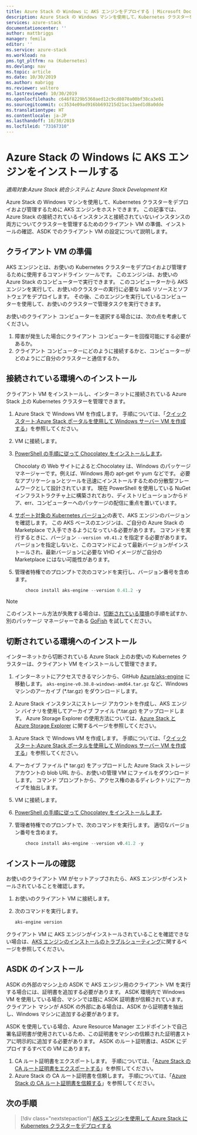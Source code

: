 ```yaml
---
title: Azure Stack の Windows に AKS エンジンをデプロイする | Microsoft Docs
description: Azure Stack の Windows マシンを使用して、Kubernetes クラスターをデプロイおよび管理するために AKS エンジンをホストする方法について説明します。
services: azure-stack
documentationcenter: ''
author: mattbriggs
manager: femila
editor: ''
ms.service: azure-stack
ms.workload: na
pms.tgt_pltfrm: na (Kubernetes)
ms.devlang: nav
ms.topic: article
ms.date: 10/30/2019
ms.author: mabrigg
ms.reviewer: waltero
ms.lastreviewed: 10/30/2019
ms.openlocfilehash: c646f8229b5360aed12c9cd8070a00bf38ca3e01
ms.sourcegitcommit: cc3534e09ad916bb693215d21ac13aed1d8a0dde
ms.translationtype: HT
ms.contentlocale: ja-JP
ms.lasthandoff: 10/30/2019
ms.locfileid: "73167310"
---
```

# <a name="install-the-aks-engine-on-windows-in-azure-stack"></a>Azure Stack の Windows に AKS エンジンをインストールする

*適用対象:Azure Stack 統合システムと Azure Stack Development Kit*

Azure Stack の Windows マシンを使用して、Kubernetes クラスターをデプロイおよび管理するために AKS エンジンをホストできます。 この記事では、Azure Stack の接続されているインスタンスと接続されていないインスタンスの両方についてクラスターを管理するためのクライアント VM の準備、インストールの確認、ASDK でのクライアント VM の設定について説明します。

## <a name="prepare-the-client-vm"></a>クライアント VM の準備

AKS エンジンとは、お使いの Kubernetes クラスターをデプロイおよび管理するために使用するコマンドライン ツールです。 このエンジンは、お使いの Azure Stack のコンピューターで実行できます。 このコンピューターから AKS エンジンを実行して、お使いのクラスターの実行に必要な IaaS リソースとソフトウェアをデプロイします。 その後、このエンジンを実行しているコンピューターを使用して、お使いのクラスターで管理タスクを実行できます。

お使いのクライアント コンピューターを選択する場合には、次の点を考慮してください。

1. 障害が発生した場合にクライアント コンピューターを回復可能にする必要があるか。
3. クライアント コンピューターにどのように接続するかと、コンピューターがどのようにご自分のクラスターと通信するか。

## <a name="install-in-a-connected-environment"></a>接続されている環境へのインストール

クライアント VM をインストールし、インターネットに接続されている Azure Stack 上の Kubernetes クラスターを管理できます。

1. Azure Stack で Windows VM を作成します。 手順については、「[クイック スタート:Azure Stack ポータルを使用して Windows サーバー VM を作成する](https://docs.microsoft.com/azure-stack/user/azure-stack-quick-windows-portal)」を参照してください。
2. VM に接続します。
3. [PowerShell の手順に従って Chocolatey をインストールします](https://chocolatey.org/install#install-with-powershellexe)。 

    Chocolaty の Web サイトによると:Chocolatey は、Windows のパッケージ マネージャーです。例えば、Windows 用の apt-get や yum などです。 必要なアプリケーションとツールを迅速にインストールするための分散型フレームワークとして設計されています。 現在 PowerShell を使用している NuGet インフラストラクチャ上に構築されており、ディストリビューションからドア、err、コンピューターへのパッケージの配信に重点を置いています。
4. [サポート対象の Kubernetes バージョン](https://github.com/Azure/aks-engine/blob/master/docs/topics/azure-stack.md#supported-kubernetes-versions)の表で、AKS エンジンのバージョンを確認します。 この AKS ベースのエンジンは、ご自分の Azure Stack の Marketplace で入手できるようになっている必要があります。 コマンドを実行するときに、バージョン `--version v0.41.2` を指定する必要があります。 バージョンを指定しないと、このコマンドによって最新バージョンがインストールされ、最新バージョンに必要な VHD イメージがご自分の Marketplace にはない可能性があります。
5. 管理者特権でのプロンプトで次のコマンドを実行し、バージョン番号を含めます。

    ```PowerShell  
        choco install aks-engine --version 0.41.2 -y
    ```

> [!Note]  
> このインストール方法が失敗する場合は、[切断されている環境](#install-in-a-disconnected-environment)の手順を試すか、別のパッケージ マネージャーである [GoFish](azure-stack-kubernetes-aks-engine-troubleshoot.md#try-gofish) を試してください。

## <a name="install-in-a-disconnected-environment"></a>切断されている環境へのインストール

インターネットから切断されている Azure Stack 上のお使いの Kubernetes クラスターは、クライアント VM をインストールして管理できます。

1.  インターネットにアクセスできるマシンから、GitHub [Azure/aks-engine](https://github.com/Azure/aks-engine/releases/latest) に移動します。 `aks-engine-v0.38.8-windows-amd64.tar.gz` など、Windows マシンのアーカイブ (*.tar.gz) をダウンロードします。

2.  Azure Stack インスタンスにストレージ アカウントを作成し、AKS エンジン バイナリを使用してアーカイブ ファイル (*.tar.gz) をアップロードします。 Azure Storage Explorer の使用方法については、[Azure Stack と Azure Storage Explorer](https://docs.microsoft.com/azure-stack/user/azure-stack-storage-connect-se) に関するページを参照してください。

3. Azure Stack で Windows VM を作成します。 手順については、「[クイック スタート:Azure Stack ポータルを使用して Windows サーバー VM を作成する](https://docs.microsoft.com/azure-stack/user/azure-stack-quick-windows-portal)」を参照してください。

4.  アーカイブ ファイル (* tar.gz) をアップロードした Azure Stack ストレージ アカウントの blob URL から、お使いの管理 VM にファイルをダウンロードします。 コマンド プロンプトから、アクセス権のあるディレクトリにアーカイブを抽出します。

5. VM に接続します。

6. [PowerShell の手順に従って Chocolatey をインストールします](https://chocolatey.org/install#install-with-powershellexe)。 

7.  管理者特権でのプロンプトで、次のコマンドを実行します。 適切なバージョン番号を含めます。

    ```PowerShell  
        choco install aks-engine --version v0.41.2 -y
    ```

## <a name="verify-the-installation"></a>インストールの確認

お使いのクライアント VM がセットアップされたら、AKS エンジンがインストールされていることを確認します。

1. お使いのクライアント VM に接続します。
2. 次のコマンドを実行します。

    ```PowerShell  
    aks-engine version
    ```

クライアント VM に AKS エンジンがインストールされていることを確認できない場合は、[AKS エンジンのインストールのトラブルシューティング](azure-stack-kubernetes-aks-engine-troubleshoot.md)に関するページを参照してください。


## <a name="asdk-installation"></a>ASDK のインストール

ASDK の外部のマシン上の ASDK で AKS エンジン用のクライアント VM を実行する場合には、証明書を追加する必要があります。 ASDK 環境内で Windows VM を使用している場合、マシンでは既に ASDK 証明書が信頼されています。 クライアント マシンが ASDK の外部にある場合は、ASDK から証明書を抽出し、Windows マシンに追加する必要があります。

ASDK を使用している場合、Azure Resource Manager エンドポイントで自己署名証明書が使用されているため、この証明書をマシンの信頼された証明書ストアに明示的に追加する必要があります。 ASDK のルート証明書は、ASDK にデプロイするすべての VM にあります。

1. CA ルート証明書をエクスポートします。 手順については、「[Azure Stack の CA ルート証明書をエクスポートする](https://docs.microsoft.com/azure-stack/user/azure-stack-version-profiles-azurecli2#export-the-azure-stack-ca-root-certificate)」を参照してください。
2. Azure Stack の CA ルート証明書を信頼します。 手順については、「[Azure Stack の CA ルート証明書を信頼する](https://docs.microsoft.com/azure-stack/user/azure-stack-version-profiles-azurecli2#trust-the-azure-stack-ca-root-certificate)」を参照してください。

## <a name="next-steps"></a>次の手順

> [!div class="nextstepaction"]
> [AKS エンジンを使用して Azure Stack に Kubernetes クラスターをデプロイする](azure-stack-kubernetes-aks-engine-deploy-cluster.md)
